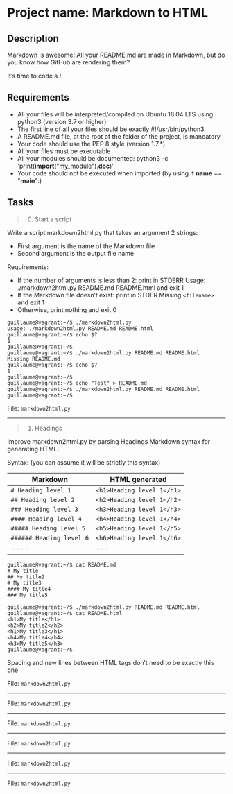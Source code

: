 # Project name: Markdown to HTML

## Description

Markdown is awesome! All your README.md are made in Markdown, but do you know how GitHub are rendering them?

It’s time to code a !

## Requirements

* All your files will be interpreted/compiled on Ubuntu 18.04 LTS using python3 (version 3.7 or higher)
* The first line of all your files should be exactly #!/usr/bin/python3
* A README.md file, at the root of the folder of the project, is mandatory
* Your code should use the PEP 8 style (version 1.7.*)
* All your files must be executable
* All your modules should be documented: python3 -c 'print(__import__("my_module").__doc__)'
* Your code should not be executed when imported (by using if __name__ == "__main__":)

## Tasks

> 0. Start a script

Write a script markdown2html.py that takes an argument 2 strings:

* First argument is the name of the Markdown file
* Second argument is the output file name

Requirements:

* If the number of arguments is less than 2: print in STDERR Usage: ./markdown2html.py README.md README.html and exit 1
* If the Markdown file doesn’t exist: print in STDER Missing `<filename>` and exit 1
* Otherwise, print nothing and exit 0

~~~
guillaume@vagrant:~/$ ./markdown2html.py
Usage: ./markdown2html.py README.md README.html
guillaume@vagrant:~/$ echo $?
1
guillaume@vagrant:~/$
guillaume@vagrant:~/$ ./markdown2html.py README.md README.html 
Missing README.md
guillaume@vagrant:~/$ echo $?
1
guillaume@vagrant:~/$
guillaume@vagrant:~/$ echo "Test" > README.md
guillaume@vagrant:~/$ ./markdown2html.py README.md README.html 
guillaume@vagrant:~/$
~~~

File: `markdown2html.py`

---

> 1. Headings

Improve markdown2html.py by parsing Headings Markdown syntax for generating HTML:

Syntax: (you can assume it will be strictly this syntax)

|Markdown | HTML generated |
| ---- | --- |
|`# Heading level 1`| `<h1>Heading level 1</h1>`|
|`## Heading level 2`| `<h2>Heading level 1</h2>`|
|`### Heading level 3`| `<h3>Heading level 1</h3>`|
|`#### Heading level 4`| `<h4>Heading level 1</h4>`|
|`##### Heading level 5`| `<h5>Heading level 1</h5>`|
|`###### Heading level 6`| `<h6>Heading level 1</h6>`|
| ---- | --- |

~~~
guillaume@vagrant:~/$ cat README.md
# My title
## My title2
# My title3
#### My title4
### My title5

guillaume@vagrant:~/$ ./markdown2html.py README.md README.html 
guillaume@vagrant:~/$ cat README.html 
<h1>My title</h1>
<h2>My title2</h2>
<h1>My title3</h1>
<h4>My title4</h4>
<h3>My title5</h3>
guillaume@vagrant:~/$
~~~

Spacing and new lines between HTML tags don’t need to be exactly this one

File: `markdown2html.py`

---

File: `markdown2html.py`

---

File: `markdown2html.py`

---

File: `markdown2html.py`

---

File: `markdown2html.py`

---

File: `markdown2html.py`
